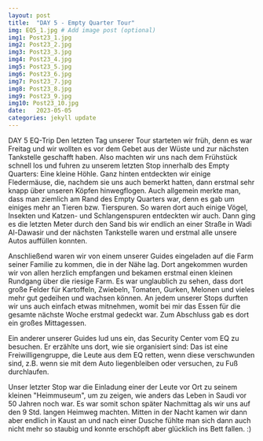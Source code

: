 ```yaml
---
layout: post
title:  "DAY 5 - Empty Quarter Tour"
img: EQ5_1.jpg # Add image post (optional)
img1: Post23_1.jpg
img2: Post23_2.jpg
img3: Post23_3.jpg
img4: Post23_4.jpg
img5: Post23_5.jpg
img6: Post23_6.jpg
img7: Post23_7.jpg
img8: Post23_8.jpg
img9: Post23_9.jpg
img10: Post23_10.jpg
date:   2023-05-05
categories: jekyll update
---
```


DAY 5 EQ-Trip
Den letzten Tag unserer Tour starteten wir früh, denn es war Freitag und wir wollten es vor dem Gebet aus der Wüste und zur nächsten Tankstelle geschafft haben. Also machten wir uns nach dem Frühstück schnell los und fuhren zu unserem letzten Stop innerhalb des Empty Quarters: Eine kleine Höhle. Ganz hinten entdeckten wir einige Fledermäuse, die, nachdem sie uns auch bemerkt hatten, dann erstmal sehr knapp über unseren Köpfen hinwegflogen.
Auch allgemein merkte man, dass man ziemlich am Rand des Empty Quarters war, denn es gab um einiges mehr an Tieren bzw. Tierspuren. So waren dort auch einige Vögel, Insekten und Katzen- und Schlangenspuren entdeckten wir auch.
Dann ging es die letzten Meter durch den Sand bis wir endlich an einer Straße in Wadi Al-Dawasir und der nächsten Tankstelle waren und erstmal alle unsere Autos auffüllen konnten.

Anschließend waren wir von einem unserer Guides eingeladen auf die Farm seiner Familie zu kommen, die in der Nähe lag.
Dort angekommen wurden wir von allen herzlich empfangen und bekamen erstmal einen kleinen Rundgang über die riesige Farm. Es war unglaublich zu sehen, dass dort große Felder für Kartoffeln, Zwiebeln, Tomaten, Gurken, Melonen und vieles mehr gut gedeihen und wachsen können. An jedem unserer Stops durften wir uns auch einfach etwas mitnehmen, womit bei mir das Essen für die gesamte nächste Woche erstmal gedeckt war.
Zum Abschluss gab es dort ein großes Mittagessen.

Ein anderer unserer Guides lud uns ein, das Security Center vom EQ zu besuchen. Er erzählte uns dort, wie sie organisiert sind: Das ist eine Freiwilligengruppe, die Leute aus dem EQ retten, wenn diese verschwunden sind, z.B. wenn sie mit dem Auto liegenbleiben oder versuchen, zu Fuß durchlaufen.

Unser letzter Stop war die Einladung einer der Leute vor Ort zu seinem kleinen "Heimmuseum", um zu zeigen, wie anders das Leben in Saudi vor 50 Jahren noch war.
Es war somit schon später Nachmittag als wir uns auf den 9 Std. langen Heimweg machten.
Mitten in der Nacht kamen wir dann aber endlich in Kaust an und nach einer Dusche fühlte man sich dann auch nicht mehr so staubig und konnte erschöpft aber glücklich ins Bett fallen. :)
